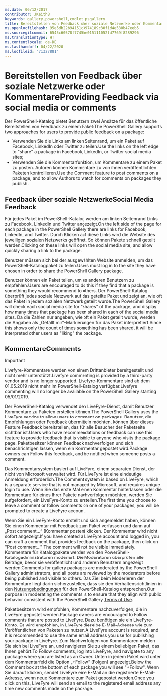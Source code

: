 ```yaml
---
ms.date: 06/12/2017
contributor: JKeithB
keywords: gallery,powershell,cmdlet,psgallery
title: Bereitstellen von Feedback über soziale Netzwerke oder Kommentare
ms.openlocfilehash: 95e5db22b94151c3974189c30f1d4e580b47eeb5
ms.sourcegitcommit: 6545c60578f7745be015111052fd7769f8289296
ms.translationtype: HT
ms.contentlocale: de-DE
ms.lasthandoff: 04/22/2020
ms.locfileid: "71327881"
---
```

# <a name="providing-feedback-via-social-media-or-comments"></a><span data-ttu-id="f384d-103">Bereitstellen von Feedback über soziale Netzwerke oder Kommentare</span><span class="sxs-lookup"><span data-stu-id="f384d-103">Providing Feedback via social media or comments</span></span>

<span data-ttu-id="f384d-104">Der PowerShell-Katalog bietet Benutzern zwei Ansätze für das öffentliche Bereitstellen von Feedback zu einem Paket:</span><span class="sxs-lookup"><span data-stu-id="f384d-104">The PowerShell Gallery supports two approaches for users to provide public feedback on a package:</span></span>

- <span data-ttu-id="f384d-105">Verwenden Sie die Links am linken Seitenrand, um ein Paket auf Facebook, LinkedIn oder Twitter zu teilen.</span><span class="sxs-lookup"><span data-stu-id="f384d-105">Use the links on the left edge to "share" a package in Facebook, LinkedIn, or Twitter social media sites;</span></span>
- <span data-ttu-id="f384d-106">Verwenden Sie die Kommentarfunktion, um Kommentare zu einem Paket zu posten. Autoren können Kommentare zu von ihnen veröffentlichten Paketen kontrollieren.</span><span class="sxs-lookup"><span data-stu-id="f384d-106">Use the Comment feature to post comments on a package, and to allow Authors to watch for comments on packages they publish.</span></span>

## <a name="social-media-feedback"></a><span data-ttu-id="f384d-107">Feedback über soziale Netzwerke</span><span class="sxs-lookup"><span data-stu-id="f384d-107">Social Media Feedback</span></span>

<span data-ttu-id="f384d-108">Für jedes Paket im PowerShell-Katalog werden am linken Seitenrand Links zu Facebook, LinkedIn und Twitter angezeigt.</span><span class="sxs-lookup"><span data-stu-id="f384d-108">On the left side of the page for each package in the PowerShell Gallery there are links for Facebook, LinkedIn, and Twitter.</span></span>
<span data-ttu-id="f384d-109">Durch Klicken auf diese Links wird die Website des jeweiligen sozialen Netzwerks geöffnet. So können Pakete schnell geteilt werden.</span><span class="sxs-lookup"><span data-stu-id="f384d-109">Clicking on these links will open the social media site, and allow quickly sharing a link to the package.</span></span>

<span data-ttu-id="f384d-110">Benutzer müssen sich bei der ausgewählten Website anmelden, um das PowerShell-Katalogpaket zu teilen.</span><span class="sxs-lookup"><span data-stu-id="f384d-110">Users must log in to the site they have chosen in order to share the PowerShell Gallery package.</span></span>

<span data-ttu-id="f384d-111">Benutzer können ein Paket teilen, um es anderen Benutzern zu empfehlen.</span><span class="sxs-lookup"><span data-stu-id="f384d-111">Users are encouraged to do this if they find that a package is something they would recommend to others.</span></span>
<span data-ttu-id="f384d-112">Der PowerShell-Katalog überprüft jedes soziale Netzwerk auf das geteilte Paket und zeigt an, wie oft das Paket in jedem sozialen Netzwerk geteilt wurde.</span><span class="sxs-lookup"><span data-stu-id="f384d-112">The PowerShell Gallery will check each social media site for "shares" of the package, and display how many times that package has been shared in each of the social media sites.</span></span>
<span data-ttu-id="f384d-113">Da die Zahlen nur angeben, wie oft ein Paket geteilt wurde, werden die Angaben als „Gefällt mir“-Markierungen für das Paket interpretiert.</span><span class="sxs-lookup"><span data-stu-id="f384d-113">Since this shows only the count of times something has been shared, it will be interpreted other users as "liking" the package.</span></span>

## <a name="comments"></a><span data-ttu-id="f384d-114">Kommentare</span><span class="sxs-lookup"><span data-stu-id="f384d-114">Comments</span></span>

> [!IMPORTANT]
> <span data-ttu-id="f384d-115">Livefyre-Kommentare werden von einem Drittanbieter bereitgestellt und nicht mehr unterstützt.</span><span class="sxs-lookup"><span data-stu-id="f384d-115">Livefyre commenting is provided by a third-party vendor and is no longer supported.</span></span>
> <span data-ttu-id="f384d-116">Livefyre-Kommentare sind ab dem 01.05.2019 nicht mehr im PowerShell-Katalog verfügbar.</span><span class="sxs-lookup"><span data-stu-id="f384d-116">Livefyre commenting will no longer be available on the PowerShell Gallery starting 05/01/2019.</span></span> 

<span data-ttu-id="f384d-117">Der PowerShell-Katalog verwendet den LiveFyre-Dienst, damit Benutzer Kommentare zu Paketen erstellen können.</span><span class="sxs-lookup"><span data-stu-id="f384d-117">The PowerShell Gallery uses the LiveFyre service to allow users to comment on packages.</span></span>
<span data-ttu-id="f384d-118">Benutzer, die Empfehlungen oder Feedback übermitteln möchten, können über dieses Feature Feedback bereitstellen, das für alle Besucher der Paketseite sichtbar ist.</span><span class="sxs-lookup"><span data-stu-id="f384d-118">Users who have recommendations or feedback can use this feature to provide feedback that is visible to anyone who visits the package page.</span></span>
<span data-ttu-id="f384d-119">Paketbesitzer können Feedback nachverfolgen und sich benachrichtigen lassen, wenn ein Kommentar gepostet wird.</span><span class="sxs-lookup"><span data-stu-id="f384d-119">Package owners can Follow this feedback, and be notified when someone posts a comment.</span></span>

<span data-ttu-id="f384d-120">Das Kommentarsystem basiert auf LiveFyre, einem separaten Dienst, der nicht von Microsoft verwaltet wird. Für LiveFyre ist eine eindeutige Anmeldung erforderlich.</span><span class="sxs-lookup"><span data-stu-id="f384d-120">The Comment system is based on LiveFyre, which is a separate service that is not managed by Microsoft, and requires unique login to use.</span></span>
<span data-ttu-id="f384d-121">Wenn Sie das erste Mal einen Kommentar hinterlassen oder die Kommentare für eines Ihrer Pakete nachverfolgen möchten, werden Sie aufgefordert, ein LiveFyre-Konto zu erstellen.</span><span class="sxs-lookup"><span data-stu-id="f384d-121">The first time you choose to leave a comment or follow comments on one of your packages, you will be prompted to create a LiveFyre account.</span></span>

<span data-ttu-id="f384d-122">Wenn Sie ein LiveFyre-Konto erstellt und sich angemeldet haben, können Sie einen Kommentar mit Feedback zum Paket verfassen und dann auf „Post comment...“ (Kommentar posten) klicken. Der Kommentar wird nicht sofort angezeigt.</span><span class="sxs-lookup"><span data-stu-id="f384d-122">If you have created a LiveFyre account and logged in, you can craft a comment that provides feedback on the package, then click on "Post comment..." The comment will not be visible immediately.</span></span>
<span data-ttu-id="f384d-123">Kommentare für Katalogpakete werden von den PowerShell-Katalogadministratoren moderiert. Die Moderatoren überprüfen alle Beiträge, bevor sie veröffentlicht und anderen Benutzern angezeigt werden.</span><span class="sxs-lookup"><span data-stu-id="f384d-123">Comments for gallery packages are moderated by the PowerShell Gallery administrators, and all posts are reviewed by the moderators before being published and visible to others.</span></span>
<span data-ttu-id="f384d-124">Das Ziel beim Moderieren der Kommentare liegt darin sicherzustellen, dass sie den Verhaltensrichtlinien in den [Nutzungsbedingungen](https://www.powershellgallery.com/policies/Terms) für den PowerShell-Katalog entsprechen.</span><span class="sxs-lookup"><span data-stu-id="f384d-124">Our purpose in moderating the comments is to ensure that they align with public behavior consistent with the PowerShell Gallery [Terms of Use](https://www.powershellgallery.com/policies/Terms).</span></span>

<span data-ttu-id="f384d-125">Paketbesitzern wird empfohlen, Kommentare nachzuverfolgen, die in LiveFyre gepostet werden.</span><span class="sxs-lookup"><span data-stu-id="f384d-125">Package owners are encouraged to Follow comments that are posted to LiveFyre.</span></span>
<span data-ttu-id="f384d-126">Dazu benötigen sie ein LiveFyre-Konto. Es wird empfohlen, in LiveFyre dieselbe E-Mail-Adresse wie zum Veröffentlichen von Paketen zu nutzen.</span><span class="sxs-lookup"><span data-stu-id="f384d-126">A LiveFyre account is required, and it is recommended to use the same email address you use for publishing your package in LiveFyre.</span></span>
<span data-ttu-id="f384d-127">Zum Nachverfolgen von Kommentaren melden Sie sich bei LiveFyre an, und navigieren Sie zu einem beliebigen Paket, das Ihnen gehört.</span><span class="sxs-lookup"><span data-stu-id="f384d-127">To Follow comments, log into LiveFyre, and navigate to any package where you are listed as an Owner.</span></span>
<span data-ttu-id="f384d-128">Unten in jedem Paket wird unter dem Kommentarfeld die Option „+Follow“ (Folgen) angezeigt.</span><span class="sxs-lookup"><span data-stu-id="f384d-128">Below the Comment box at the bottom of each package you will see "+Follow".</span></span>
<span data-ttu-id="f384d-129">Wenn Sie darauf klicken, sendet LiveFyre eine E-Mail an die registrierte E-Mail-Adresse, wenn neue Kommentare zum Paket gepostet werden.</span><span class="sxs-lookup"><span data-stu-id="f384d-129">Once you click on this, LiveFyre will send an email to the registered email address any time new comments made on the package.</span></span>
